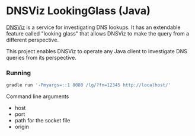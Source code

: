 DNSViz LookingGlass (Java)
=================

[DNSViz](http://dnsviz.net/) is a service for investigating DNS lookups. It has
an extendable feature called "looking glass" that allows DNSViz to make the
query from a different perspective.

This project enables DNSViz to operate any Java client to investigate DNS
queries from its perspective.


### Running

```bash
gradle run '-Pmyargs=::1 8080 /lg/?fn=12345 http://localhost/'
```

Command line arguments
- host
- port
- path for the socket file
- origin


